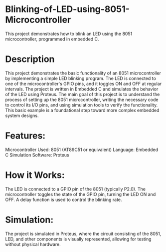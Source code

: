 # Blinking-of-LED-using-8051-Microcontroller
This project demonstrates how to blink an LED using the 8051 microcontroller, programmed in embedded C.
# Description
This project demonstrates the basic functionality of an 8051 microcontroller by implementing a simple LED blinking program. The LED is connected to one of the microcontroller's GPIO pins, and it toggles ON and OFF at regular intervals. The project is written in Embedded C and simulates the behavior of the LED using Proteus.
The main goal of this project is to understand the process of setting up the 8051 microcontroller, writing the necessary code to control its I/O pins, and using simulation tools to verify the functionality. This basic example is a foundational step toward more complex embedded system designs.
# Features:
Microcontroller Used: 8051 (AT89C51 or equivalent)
Language: Embedded C
Simulation Software: Proteus
# How it Works:
The LED is connected to a GPIO pin of the 8051 (typically P2.0).
The microcontroller toggles the state of the GPIO pin, turning the LED ON and OFF.
A delay function is used to control the blinking rate.
# Simulation:
The project is simulated in Proteus, where the circuit consisting of the 8051, LED, and other components is visually represented, allowing for testing without physical hardware.

